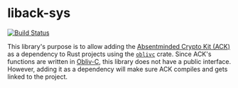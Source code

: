 # liback-sys
[![Build Status](https://travis-ci.org/schoppmp/oblivc-rust.svg?branch=master)](https://travis-ci.org/schoppmp/oblivc-rust)

This library's purpose is to allow adding the [Absentminded Crypto Kit (ACK)][1] as a dependency
to Rust projects using the [`oblivc`][2] crate.
Since ACK's functions are written in [Obliv-C][3], this library does not have a public interface.
However, adding it as a dependency will make sure ACK compiles and gets linked to the project.

[1]: https://bitbucket.org/jackdoerner/absentminded-crypto-kit/
[2]: https://schoppmp.github.io/doc/oblivc-rust/oblivc/
[3]: https://github.com/samee/obliv-c
